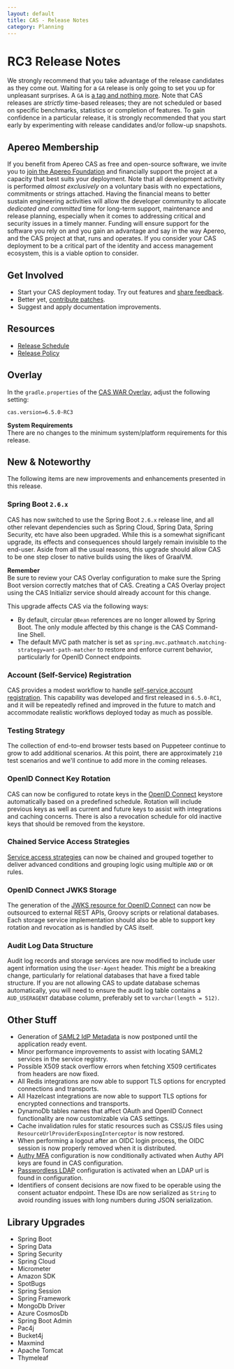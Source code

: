 ```yaml
---
layout: default
title: CAS - Release Notes
category: Planning
---
```


# RC3 Release Notes

We strongly recommend that you take advantage of the release candidates as they come out. Waiting
for a `GA` release is only going to set you up for unpleasant surprises. A `GA`
is [a tag and nothing more](https://apereo.github.io/2017/03/08/the-myth-of-ga-rel/). Note that CAS
releases are *strictly* time-based releases; they are not scheduled or based on
specific benchmarks, statistics or completion of features. To gain confidence in
a particular release, it is strongly recommended that you start early by
experimenting with release candidates and/or follow-up snapshots.

## Apereo Membership

If you benefit from Apereo CAS as free and open-source software, we
invite you to [join the Apereo Foundation](https://www.apereo.org/content/apereo-membership)
and financially support the project at a capacity that best suits your
deployment. Note that all development activity is performed
*almost exclusively* on a voluntary basis with no expectations, commitments or strings
attached. Having the financial means to better sustain engineering activities will allow
the developer community to allocate *dedicated and committed* time for long-term
support, maintenance and release planning, especially when it comes to addressing
critical and security issues in a timely manner. Funding will ensure support for
the software you rely on and you gain an advantage and say in the way Apereo, and
the CAS project at that, runs and operates. If you consider your CAS deployment to
be a critical part of the identity and access management ecosystem, this is a viable option to consider.

## Get Involved

- Start your CAS deployment today. Try out features and [share feedback](/cas/Mailing-Lists.html).
- Better yet, [contribute patches](/cas/developer/Contributor-Guidelines.html).
- Suggest and apply documentation improvements.

## Resources

- [Release Schedule](https://github.com/apereo/cas/milestones)
- [Release Policy](/cas/developer/Release-Policy.html)

## Overlay

In the `gradle.properties` of the [CAS WAR Overlay](../installation/WAR-Overlay-Installation.html), adjust the following setting:

```properties
cas.version=6.5.0-RC3
```

<div class="alert alert-info">
<strong>System Requirements</strong><br/>There are no changes to the minimum system/platform requirements for this release.
</div>

## New & Noteworthy

The following items are new improvements and enhancements presented in this release.
     
### Spring Boot `2.6.x`

CAS has now switched to use the Spring Boot `2.6.x` release line, and all other relevant dependencies
such as Spring Cloud, Spring Data, Spring Security, etc have also been upgraded. While this is a somewhat significant
upgrade, its effects and consequences should largely remain invisible to the end-user. Aside from all the usual 
reasons, this upgrade should allow CAS to be one step closer to native builds using the likes of GraalVM. 

<div class="alert alert-info">
<strong>Remember</strong><br/>Be sure to review your CAS Overlay configuration
to make sure the Spring Boot version correctly matches that of CAS. Creating a CAS Overlay
project using the CAS Initializr service should already account for this change.
</div>

This upgrade affects CAS via the following ways:

- By default, circular `@Bean` references are no longer allowed by Spring Boot. The only module affected by this change is the CAS Command-line Shell.
- The default MVC path matcher is set as `spring.mvc.pathmatch.matching-strategy=ant-path-matcher` to restore and enforce current behavior, particularly for OpenID Connect endpoints.

### Account (Self-Service) Registration

CAS provides a modest workflow to 
handle [self-service account registration](../registration/Account-Registration-Overview.html).
This capability was developed and first released in `6.5.0-RC1`, and it will be repeatedly refined
and improved in the future to match and accommodate realistic workflows deployed today as much as possible. 

### Testing Strategy

The collection of end-to-end browser tests based on Puppeteer continue to grow to add additional scenarios. At this point, there are
approximately `210` test scenarios and we'll continue to add more in the coming releases.

### OpenID Connect Key Rotation
     
CAS can now be configured to rotate keys in the [OpenID Connect](../authentication/OIDC-Authentication-JWKS.html) 
keystore automatically based on a predefined schedule. Rotation will include previous keys as well as current and future
keys to assist with integrations and caching concerns. There is also a revocation schedule for old
inactive keys that should be removed from the keystore.

### Chained Service Access Strategies

[Service access strategies](../services/Configuring-Service-Access-Strategy.html) can now 
be chained and grouped together to deliver advanced conditions
and grouping logic using multiple `AND` or `OR` rules.
  
### OpenID Connect JWKS Storage

The generation of the [JWKS resource for OpenID Connect](../authentication/OIDC-Authentication-JWKS.html) 
can now be outsourced to external REST APIs, Groovy scripts or relational databases. Each storage service implementation
should also be able to support key rotation and revocation as is handled by CAS itself.

### Audit Log Data Structure

Audit log records and storage services are now modified to include user agent information using the `User-Agent` header.
This *might* be a breaking change, particularly for relational databases that have a fixed table structure. 
If you are not allowing CAS to update database schemas automatically, you will need to ensure the audit log table
contains a `AUD_USERAGENT` database column, preferably set to `varchar(length = 512)`.

## Other Stuff
            
- Generation of [SAML2 IdP Metadata](../installation/Configuring-SAML2-DynamicMetadata.html) is now postponed until the application ready event.
- Minor performance improvements to assist with locating SAML2 services in the service registry.
- Possible X509 stack overflow errors when fetching X509 certificates from headers are now fixed. 
- All Redis integrations are now able to support TLS options for encrypted connections and transports.
- All Hazelcast integrations are now able to support TLS options for encrypted connections and transports.
- DynamoDb tables names that affect OAuth and OpenID Connect functionality are now customizable via CAS settings.
- Cache invalidation rules for static resources such as CSS/JS files using `ResourceUrlProviderExposingInterceptor` is now restored.
- When performing a logout after an OIDC login process, the OIDC session is now properly removed when it is distributed.
- [Authy MFA](../mfa/AuthyAuthenticator-Authentication.html) configuration is now conditionally activated when Authy API keys are found in CAS configuration.
- [Passwordless LDAP](../authentication/Passwordless-Authentication-Storage-LDAP.html) configuration is activated when an LDAP url is found in configuration.
- Identifiers of consent decisions are now fixed to be operable using the consent actuator endpoint. These IDs are now serialized as `String` to avoid rounding issues with long numbers during JSON serialization.

## Library Upgrades

- Spring Boot
- Spring Data
- Spring Security
- Spring Cloud
- Micrometer
- Amazon SDK
- SpotBugs
- Spring Session
- Spring Framework
- MongoDb Driver
- Azure CosmosDb
- Spring Boot Admin
- Pac4j
- Bucket4j
- Maxmind
- Apache Tomcat
- Thymeleaf
